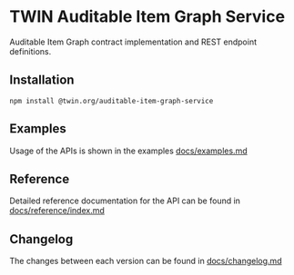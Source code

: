 # TWIN Auditable Item Graph Service

Auditable Item Graph contract implementation and REST endpoint definitions.

## Installation

```shell
npm install @twin.org/auditable-item-graph-service
```

## Examples

Usage of the APIs is shown in the examples [docs/examples.md](docs/examples.md)

## Reference

Detailed reference documentation for the API can be found in [docs/reference/index.md](docs/reference/index.md)

## Changelog

The changes between each version can be found in [docs/changelog.md](docs/changelog.md)
